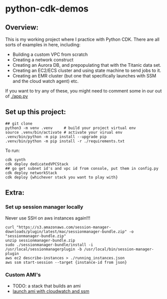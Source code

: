 # python-cdk-demos
## Overview:
This is my working project where I practice with Python CDK. There are all sorts of examples in here, including:
* Building a custom VPC from scratch
* Creating a network construct 
* Creating an Aurora DB, and prepopulating that with the Titanic data set.
* Creating an EC2/ECS cluster and using state machine to send jobs to it.
* Creating an EMR cluster (but one that specifically launches with SSM and the cloud watch agent) 
etc.

If you want to try any of these, you might need to comment some in our out of [./app.py](./app.py)

## Set up this project:
```
## git clone
python3 -m venv .venv     # build your project virtual env 
source .venv/bin/activate # activate your virual env
.venv/bin/python -m pip install --upgrade pip 
.venv/bin/python -m pip install -r ./requirements.txt
```

To run:
```
cdk synth
cdk deploy dedicatedVPCStack
## go get subnet id's and vpc id from console, put them in config.py
cdk deploy networkStack
cdk deploy {whichever stack you want to play with}
```


## Extra: 
### Set up session manager locally
Never use SSH on aws instances again!!! 

```
curl "https://s3.amazonaws.com/session-manager-downloads/plugin/latest/mac/sessionmanager-bundle.zip" -o "sessionmanager-bundle.zip" 
unzip sessionmanager-bundle.zip
sudo ./sessionmanager-bundle/install -i /usr/local/sessionmanagerplugin -b /usr/local/bin/session-manager-plugin
aws ec2 describe-instances > ./running_instances.json
aws ssm start-session --target {instance-id from json}
```

### Custom AMI's
* TODO: a stack that builds an ami
* [launch ami with cloudwatch and ssm](./doc/amis_with_ssm_and_cloudwatch.md)